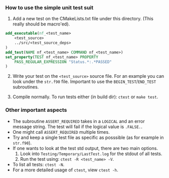 ### How to use the simple unit test suit

1. Add a new test on the CMakeLists.txt file under this directory. (This really should be macro'ed).
```cmake
add_executable(nf_<test_name>
    <test_source>
    ../src/<test_source_deps>
)
add_test(NAME nf_<test_name> COMMAND nf_<test_name>)
set_property(TEST nf_<test_name> PROPERTY
    PASS_REGULAR_EXPRESSION "Status.*:.*PASSED"
)
```

2. Write your test on the `<test_source>` source file. For an example you can look under the `str.f90` file.
Important to use the `BEGIN_TEST`/`END_TEST` subroutines.

3. Compile normally. To run tests either (in build dir): `ctest` or `make test`.


### Other important aspects

- The subroutine `ASSERT_REQUIRED` takes in a `LOGICAL` and an error message string. The test will fail if the logical value is `.FALSE.`.
- One might call `ASSERT_REQUIRED` multiple times.
- Try and keep a single test file as specific as posssible (as for example in `str.f90`).
- If one wants to look at the test std output, there are two main options.
    1. Look into `Testing/Temporary/LastTest.log` for the stdout of all tests.
    2. Run the test using: `ctest -R <test_name> -V`.
- To list all tests: `ctest -N`.
- For a more detailed usage of `ctest`, view `ctest -h`.
